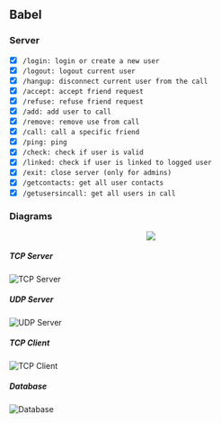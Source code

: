 ## Babel

### Server
- [X] `/login: login or create a new user` 
- [X] `/logout: logout current user`
- [X] `/hangup: disconnect current user from the call`
- [X] `/accept: accept friend request`
- [X] `/refuse: refuse friend request`
- [X] `/add: add user to call`
- [X] `/remove: remove use from call`
- [X] `/call: call a specific friend`
- [X] `/ping: ping`
- [X] `/check: check if user is valid`
- [X] `/linked: check if user is linked to logged user`
- [X] `/exit: close server (only for admins)`
- [X] `/getcontacts: get all user contacts`
- [X] `/getusersincall: get all users in call`

### Diagrams
<p align="center">
    <a>
        <img src="https://raw.githubusercontent.com/EpitechPromo2024/B-CPP-500-LYN-5-1-babel-martin.rougeron/master/resources/UML_GENERAL.png?token=AKVBFX3HJWD6MH3MQ6S3XALBOVJXS">
    </a>
</p>

##### TCP Server
![TCP Server](http://www.plantuml.com/plantuml/proxy?src=https://raw.githubusercontent.com/EpitechPromo2024/B-CPP-500-LYN-5-1-babel-martin.rougeron/master/resources/UML_TCP_SERVER.md?token=AKVBFX4KHCR2KE7MXZM3B7TBOVKEY)

##### UDP Server
![UDP Server](http://www.plantuml.com/plantuml/proxy?src=https://raw.githubusercontent.com/EpitechPromo2024/B-CPP-500-LYN-5-1-babel-martin.rougeron/master/resources/UML_UDP_SERVER.md?token=AKVBFX2WUUTSURGFHPJTR5DBOVKGA)

##### TCP Client
![TCP Client](http://www.plantuml.com/plantuml/proxy?src=https://raw.githubusercontent.com/EpitechPromo2024/B-CPP-500-LYN-5-1-babel-martin.rougeron/master/resources/UML_TCP_CLIENT.md?token=AKVBFX4RWWQYA4FPMQYFT23BOVKDS)

##### Database
![Database](http://www.plantuml.com/plantuml/proxy?src=https://raw.githubusercontent.com/EpitechPromo2024/B-CPP-500-LYN-5-1-babel-martin.rougeron/master/resources/UML_DATABASE.md?token=AKVBFXYBFDR2M667ITWEVZDBOVITO)

